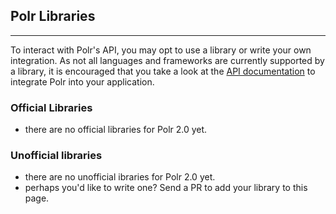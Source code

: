 ## Polr Libraries
-----------------------

To interact with Polr's API, you may opt to use a library or write your own integration.
As not all languages and frameworks are currently supported by a library, it is encouraged
that you take a look at the [API documentation](api/) to integrate Polr into your application.

### Official Libraries
- there are no official libraries for Polr 2.0 yet.

### Unofficial libraries
- there are no unofficial ibraries for Polr 2.0 yet.
- perhaps you'd like to write one? Send a PR to add your library to this page.
